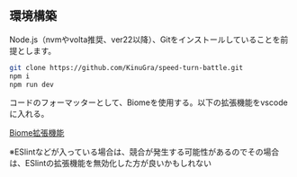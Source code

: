 ## 環境構築


Node.js（nvmやvolta推奨、ver22以降）、Gitをインストールしていることを前提とします。

```bash
git clone https://github.com/KinuGra/speed-turn-battle.git
npm i
npm run dev
```


コードのフォーマッターとして、Biomeを使用する。以下の拡張機能をvscodeに入れる。

[Biome拡張機能](https://marketplace.visualstudio.com/items?itemName=biomejs.biome)

※ESlintなどが入っている場合は、競合が発生する可能性があるのでその場合は、ESlintの拡張機能を無効化した方が良いかもしれない